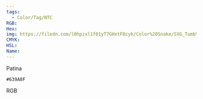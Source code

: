 ```yaml
---
tags:
  - Color/Tag/NTC
RGB:
Hex:
img: https://filedn.com/l0hpzxl1f01yT7GHxtF8cyk/Color%20Snake/SVG_Tumb%20Mass%20No%20Name/639A8F.svg
CMYK:
HSL:
Name:
---
```

Patina
```palette
#639A8F
```
RGB
